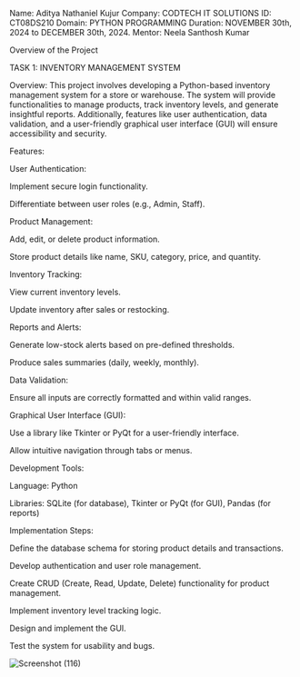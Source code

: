 Name: Aditya Nathaniel Kujur
Company: CODTECH IT SOLUTIONS
ID: CT08DS210
Domain: PYTHON PROGRAMMING
Duration: NOVEMBER 30th, 2024 to DECEMBER 30th, 2024.
Mentor: Neela Santhosh Kumar

Overview of the Project

TASK 1: INVENTORY MANAGEMENT SYSTEM

Overview:
This project involves developing a Python-based inventory management system for a store or warehouse. The system will provide functionalities to manage products, track inventory levels, and generate insightful reports. Additionally, features like user authentication, data validation, and a user-friendly graphical user interface (GUI) will ensure accessibility and security.

Features:

User Authentication:

Implement secure login functionality.

Differentiate between user roles (e.g., Admin, Staff).

Product Management:

Add, edit, or delete product information.

Store product details like name, SKU, category, price, and quantity.

Inventory Tracking:

View current inventory levels.

Update inventory after sales or restocking.

Reports and Alerts:

Generate low-stock alerts based on pre-defined thresholds.

Produce sales summaries (daily, weekly, monthly).

Data Validation:

Ensure all inputs are correctly formatted and within valid ranges.

Graphical User Interface (GUI):

Use a library like Tkinter or PyQt for a user-friendly interface.

Allow intuitive navigation through tabs or menus.

Development Tools:

Language: Python

Libraries: SQLite (for database), Tkinter or PyQt (for GUI), Pandas (for reports)

Implementation Steps:

Define the database schema for storing product details and transactions.

Develop authentication and user role management.

Create CRUD (Create, Read, Update, Delete) functionality for product management.

Implement inventory level tracking logic.

Design and implement the GUI.

Test the system for usability and bugs.

![Screenshot (116)](https://github.com/user-attachments/assets/53fe797d-b373-4d7c-9a34-99392f1592c3)
